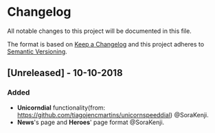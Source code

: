 # Changelog
All notable changes to this project will be documented in this file.

The format is based on [Keep a Changelog](https://keepachangelog.com/en/1.0.0/)
and this project adheres to [Semantic Versioning](https://semver.org/spec/v2.0.0.html).

## [Unreleased] - 10-10-2018

### Added
- **Unicorndial** functionality(from: https://github.com/tiagojencmartins/unicornspeeddial) @SoraKenji.
- **News**'s page and **Heroes**' page format @SoraKenji.
